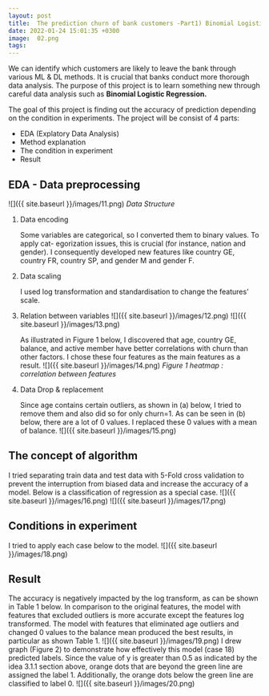 ```yaml
---
layout: post
title:  The prediction churn of bank customers -Part1) Binomial Logistic Regression
date: 2022-01-24 15:01:35 +0300
image:  02.png
tags:   
---
```

We can identify which customers are likely to leave the bank through various ML & DL methods. It is crucial that banks conduct more thorough data analysis. The purpose of this project is to learn something new through careful data analysis such as __Binomial Logistic Regression.__

The goal of this project is finding out the accuracy of prediction depending on the condition in experiments. The project will be consist of 4 parts:
* EDA (Explatory Data Analysis)
* Method explanation
* The condition in experiment
* Result

## EDA - Data preprocessing 
![]({{ site.baseurl }}/images/11.png)
*Data Structure*

1. Data encoding
   
   Some variables are categorical, so I converted them to binary values. To apply cat- egorization issues, this is crucial (for instance, nation and
   gender). I consequently developed new features like country GE, country FR, country SP, and gender M and gender F.
   
2. Data scaling
   
   I used log transformation and standardisation to change the features’ scale.
   
3. Relation between variables
   ![]({{ site.baseurl }}/images/12.png)
   ![]({{ site.baseurl }}/images/13.png)
   
   As illustrated in Figure 1 below, I discovered that age, country GE, balance, and active member have better correlations with churn than other factors.
   I chose these four features as the main features as a result.
   ![]({{ site.baseurl }}/images/14.png)
   *Figure 1 heatmap : correlation between features*

4. Data Drop & replacement
   
   Since age contains certain outliers, as shown in (a) below, I tried to remove them and also did so for only churn=1. As can be seen in (b) below, there    are a lot of 0 values. I replaced these 0 values with a mean of balance.
   ![]({{ site.baseurl }}/images/15.png)

   
## The concept of algorithm

I tried separating train data and test data with 5-Fold cross validation to prevent the interruption from biased data and increase the accuracy of a model.
Below is a classification of regression as a special case.
![]({{ site.baseurl }}/images/16.png)
![]({{ site.baseurl }}/images/17.png)


## Conditions in experiment
I tried to apply each case below to the model.
![]({{ site.baseurl }}/images/18.png)

## Result
The accuracy is negatively impacted by the log transform, as can be shown in Table 1 below. In comparison to the original features, the model with features that excluded outliers is more accurate except the features log transformed. The model with features that eliminated age outliers and changed 0 values to the balance mean produced the best results, in particular as shown Table 1.
![]({{ site.baseurl }}/images/19.png)
I drew graph (Figure 2) to demonstrate how effectively this model (case 18) predicted labels. Since the value of y is greater than 0.5 as indicated by the idea 3.1.1 section above, orange dots that are beyond the green line are assigned the label 1. Additionally, the orange dots below the green line are classified to label 0.
![]({{ site.baseurl }}/images/20.png)


